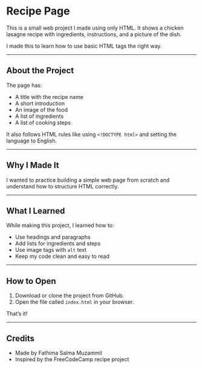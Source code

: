 # Recipe Page

This is a small web project I made using only HTML. It shows a chicken lasagne recipe with ingredients, instructions, and a picture of the dish.

I made this to learn how to use basic HTML tags the right way.

---

## About the Project

The page has:

- A title with the recipe name
- A short introduction
- An image of the food
- A list of ingredients
- A list of cooking steps

It also follows HTML rules like using `<!DOCTYPE html>` and setting the language to English.

---

## Why I Made It

I wanted to practice building a simple web page from scratch and understand how to structure HTML correctly.

---

## What I Learned

While making this project, I learned how to:

- Use headings and paragraphs
- Add lists for ingredients and steps
- Use image tags with `alt` text
- Keep my code clean and easy to read

---

## How to Open

1. Download or clone the project from GitHub.
2. Open the file called `index.html` in your browser.

That’s it!

---

## Credits

- Made by Fathima Salma Muzammil  
- Inspired by the FreeCodeCamp recipe project
